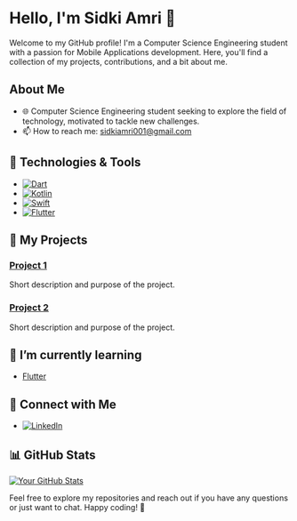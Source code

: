 # Hello, I'm Sidki Amri 👋

Welcome to my GitHub profile! I'm a Computer Science Engineering student with a passion for Mobile Applications development. Here, you'll find a collection of my projects, contributions, and a bit about me.

## About Me

- 🌐 Computer Science Engineering student seeking to explore the field of technology, motivated to tackle new challenges.
- 📫 How to reach me: [sidkiamri001@gmail.com](mailto:sidkiamri001@gmail.com)

## 🔧 Technologies & Tools

- [![Dart](https://img.shields.io/badge/-Dart-333333?style=flat&logo=dart)](https://example.com)
- [![Kotlin](https://img.shields.io/badge/-Kotlin-333333?style=flat&logo=kotlin)](https://example.com)
- [![Swift](https://img.shields.io/badge/-Swift-333333?style=flat&logo=swift)](https://example.com)
- [![Flutter](https://img.shields.io/badge/-Flutter-333333?style=flat&logo=flutter)](https://example.com)

## 🚀 My Projects

### [Project 1](https://github.com/yourusername/project1)

Short description and purpose of the project.

### [Project 2](https://github.com/yourusername/project2)

Short description and purpose of the project.

## 🌱 I’m currently learning

- [Flutter](https://example.com)

## 🤝 Connect with Me

- [![LinkedIn](https://img.shields.io/badge/LinkedIn-Profile-blue)](https://www.linkedin.com/in/sidki-amri/)

## 📊 GitHub Stats

[![Your GitHub Stats](https://github-readme-stats.vercel.app/api?username=sidkiamri&show_icons=true&hide_title=true&count_private=true&theme=radical)](https://github.com/sidkiamri)

Feel free to explore my repositories and reach out if you have any questions or just want to chat. Happy coding! 🚀

<!--
**sidkiamri/sidkiamri** is a ✨ _special_ ✨ repository because its `README.md` (this file) appears on your GitHub profile.

Here are some ideas to get you started:

- 🔭 I’m currently working on ...
- 🌱 I’m currently learning ...
- 👯 I’m looking to collaborate on ...
- 🤔 I’m looking for help with ...
- 💬 Ask me about ...
- 📫 How to reach me: ...
- 😄 Pronouns: ...
- ⚡ Fun fact: ...
-->
